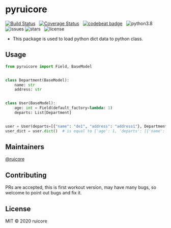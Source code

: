 # pyruicore

[![Build Status](https://travis-ci.com/RuiCoreSci/pyruicore.svg?branch=master)](https://travis-ci.com/RuiCoreSci/pyruicore) &nbsp; [![Coverage Status](https://coveralls.io/repos/github/RuiCoreSci/pyruicore/badge.svg?branch=master)](https://coveralls.io/github/RuiCoreSci/pyruicore?branch=master) &nbsp; [![codebeat badge](https://codebeat.co/badges/af92f04f-6d5e-4a0a-82c6-53a8bcfb0341)](https://codebeat.co/projects/github-com-ruicoresci-pyruicore-master) &nbsp; ![python3.8](https://img.shields.io/badge/language-python3.8-blue.svg) &nbsp; ![issues](https://img.shields.io/github/issues/RuiCoreSci/pyruicore) ![stars](https://img.shields.io/github/stars/RuiCoreSci/pyruicore) &nbsp; ![license](https://img.shields.io/github/license/RuiCoreSci/pyruicore)

* This package is used to load python dict data to python class.

## Usage

```py
from pyruicore import Field, BaseModel


class Department(BaseModel):
    name: str
    address: str


class User(BaseModel):
    age: int = Field(default_factory=lambda: 1)
    departs: List[Department]


user = User(departs=[{"name": "de1", "address": "address1"}, Department(name="2", address="address2")])
user_dict = user.dict()  # is equal to {'age': 1, 'departs': [{'name': 'de1', 'address': 'address1'}, {'name': '2', 'address': 'address2'}]}

```

##  Maintainers

[@ruicore](https://github.com/ruicore)

## Contributing

PRs are accepted, this is first workout version, may have many bugs, so welcome to point out bugs and fix it.

## License

MIT © 2020 ruicore
